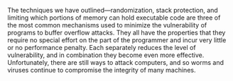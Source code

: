  The techniques we have outlined—randomization, stack protection, and limiting which portions of memory can hold executable code are three of the most common mechanisms used to minimize the vulnerability of programs to buffer overflow attacks. They all have the properties that they require no special effort on the part of the programmer and incur very little or no performance penalty.  Each separately reduces the level of vulnerability, and in combination they become even more effective. Unfortunately, there are still ways to attack computers, and so worms and viruses continue to compromise the integrity of many machines. 
